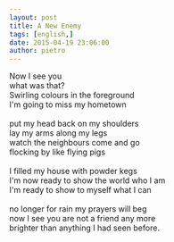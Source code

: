 ```yaml
---
layout: post
title: A New Enemy
tags: [english,]
date: 2015-04-19 23:06:00
author: pietro
---
```

Now I see you<br/>what was that?<br/>Swirling colours in the foreground<br/>I'm going to miss my hometown<br/><br/>put my head back on my shoulders<br/>lay my arms along my legs<br/>watch the neighbours come and go<br/>flocking by like flying pigs<br/><br/>I filled my house with powder kegs<br/>I'm now ready to show the world who I am<br/>I'm ready to show to myself what I can<br/><br/>no longer for rain my prayers will beg<br/>now I see you are not a friend any more<br/>brighter than anything I had seen before.
